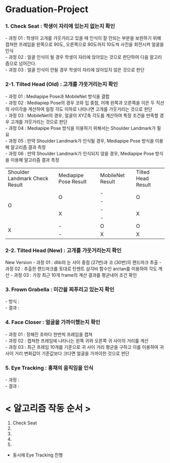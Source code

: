 # Graduation-Project

<h3> 1. Check Seat : 학생이 자리에 있는지 없는지 확인 </h3>
 - 과정 01 : 학생이 고개를 갸웃거리고 있을 때 인식이 잘 안되는 부분을 보완하기 위해 캡쳐한 프레임을 왼쪽으로 90도, 오른쪽으로 90도까지 10도씩 사진을 회전시켜 얼굴을 인식 <br>
 - 과정 02 : 얼굴 인식이 될 경우 학생이 자리에 앉아있는 것으로 판단하여 다음 알고리즘으로 넘어간다. <br>
 - 과정 03 : 얼굴 인식이 안될 경우 학생이 자리에 앉아있지 않은 것으로 판단 <br>

<h3> 2-1. Tilted Head (Old) : 고개를 갸웃거리는지 확인 </h3>
 - 과정 01 : Mediapipe Pose과 MobileNet 방식을 결합 <br>
 - 과정 02 : Mediapiep Pose의 경우 코와 입 중점, 어깨 왼쪽과 오른쪽을 이은 두 직선의 사이각을 계산하여 일정 각도 이하로 나타나면 고개를 갸웃거리는 것으로 판단 <br>
 - 과정 03 : MobileNet의 경우, 얼굴의 XYZ축 각도를 계산하여 특정 조건을 만족할 경우 고개를 갸웃거리는 것으로 판단 <br>
 - 과정 04 : Mediapipe Pose 방식을 이용하기 위해서는 Shoulder Landmark가 필요 <br>
 - 과정 05 : 만약 Shoulder Landmark가 인식될 경우, Mediapipe Pose 방식을 이용해 알고리즘 결과 측정 <br>
 - 과정 06 : 만약 Shoulder Landmark가 인식되지 않을 경우, Mediapipe Pose 방식을 이용해 알고리즘 결과 측정 <br>

<table>
    <tr>
        <td> Shoulder Landmark Check Result </td>
        <td> Mediapipe Pose Result </td>
        <td> MobileNet Result </td>
        <td> Tilted Head Result </td>
    </tr>
    <tr>
        <td rowspan="4"> O </td>
        <td rowspan="2"> O </td>
        <td> - </td>
        <td rowspan="2"> O </td>
    </tr>
    <tr>
        <td> - </td>
    </tr>
    <tr>
        <td rowspan="2"> X </td>
        <td> - </td>
        <td rowspan="2"> X </td>
    </tr>
    <tr>
        <td> - </td>
    </tr>
    <tr>
        <td rowspan="2"> X </td>
        <td> - </td>
        <td> O </td>
        <td> O</td>
    </tr>
    <tr>
        <td> - </td>
        <td> X </td>
        <td> X </td>
    </tr>
</table>

<h3> 2-2. Tilted Head (New) : 고개를 갸웃거리는지 확인 </h3>
 New Version
 - 과정 01 : dlib의 눈 사이 중점 (27번)과 코 (30번)의 랜드마크 추출
 - 과정 02 : 추출한 랜드마크를 토대로 탄젠트 삼각비 함수인 arctan를 이용하여 각도 계산
 - 과정 03 : 가장 최근 10개 frame의 계산 결과를 평균내어 조건 확인

 

<h3> 3. Frown Grabella : 미간을 찌푸리고 있는지 확인 </h3>
 - 방식 :  <br>
 - 결과 :  <br>

<h3> 4. Face Closer : 얼굴을 가까이했는지 확인 </h3>
 - 과정 01 : 정해진 초마다 한번씩 프레임을 캡쳐 <br>
 - 과정 02 : 캡쳐한 프레임에 나타나는 왼쪽 귀와 오른쪽 귀 사이의 거리를 계산 <br>
 - 과정 03 : 최근 프레임 10개를 기준으로 귀 사이 거리 평균을 구하고 이를 이용하여 귀 사이 거리 변화값이 기준값보다 크다면 얼굴을 가까이한 것으로 판단 <br>

<h3> 5. Eye Tracking : 홍채의 움직임을 인식 </h3>
 - 과정 :  <br>
 - 결과 :  <br>

# < 알고리즘 작동 순서 >
1. Check Seat <br>
2.  <br>
3.  <br>
4.  <br>
5.  <br>

 + 동시에 Eye Tracking 진행 <br>